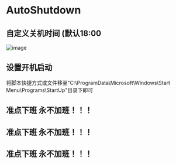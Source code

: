 # AutoShutdown

## 自定义关机时间 (默认18:00
![image](https://github.com/user-attachments/assets/131b93a7-9362-4c85-9ed4-918ce146022a)

## 设置开机启动
将脚本快捷方式或文件移至"C:\ProgramData\Microsoft\Windows\Start Menu\Programs\StartUp"目录下即可

## 准点下班 永不加班！！！
## 准点下班 永不加班！！！
## 准点下班 永不加班！！！
